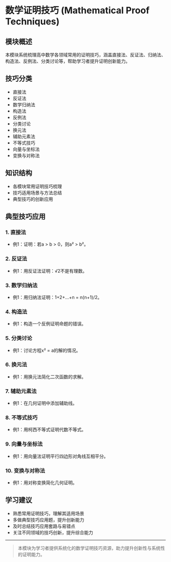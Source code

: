 # 数学证明技巧 (Mathematical Proof Techniques)

## 模块概述

本模块系统梳理高中数学各领域常用的证明技巧，涵盖直接法、反证法、归纳法、构造法、反例法、分类讨论等，帮助学习者提升证明创新能力。

## 技巧分类

- 直接法
- 反证法
- 数学归纳法
- 构造法
- 反例法
- 分类讨论
- 换元法
- 辅助元素法
- 不等式技巧
- 向量与坐标法
- 变换与对称法

## 知识结构

- 各模块常用证明技巧梳理
- 技巧适用场景与方法总结
- 典型技巧的创新应用

## 典型技巧应用

### 1. 直接法

- 例1：证明：若a > b > 0，则a² > b²。

### 2. 反证法

- 例1：用反证法证明：√2不是有理数。

### 3. 数学归纳法

- 例1：用归纳法证明：1+2+...+n = n(n+1)/2。

### 4. 构造法

- 例1：构造一个反例证明命题的错误。

### 5. 分类讨论

- 例1：讨论方程x² = a的解的情况。

### 6. 换元法

- 例1：用换元法简化二次函数的求解。

### 7. 辅助元素法

- 例1：在几何证明中添加辅助线。

### 8. 不等式技巧

- 例1：用柯西不等式证明代数不等式。

### 9. 向量与坐标法

- 例1：用向量法证明平行四边形对角线互相平分。

### 10. 变换与对称法

- 例1：用对称变换简化几何证明。

## 学习建议

- 熟悉常用证明技巧，理解其适用场景
- 多做典型技巧应用题，提升创新能力
- 及时总结技巧应用套路与易错点
- 关注不同领域的技巧创新，提升综合能力

---

> 本模块为学习者提供系统化的数学证明技巧资源，助力提升创新性与系统性的证明能力。
